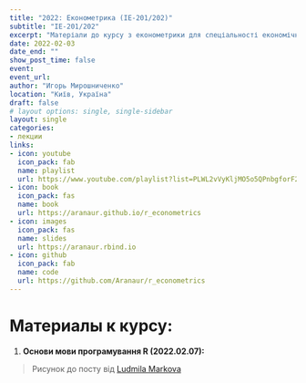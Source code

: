 ```yaml
---
title: "2022: Економетрика (ІЕ-201/202)"
subtitle: "ІЕ-201/202"
excerpt: "Матеріали до курсу з економетрики для спеціальності економічна кібернетика КНЕУ"
date: 2022-02-03
date_end: ""
show_post_time: false
event: 
event_url:
author: "Игорь Мирошниченко"
location: "Київ, Україна"
draft: false
# layout options: single, single-sidebar
layout: single
categories:
- лекции
links:
- icon: youtube
  icon_pack: fab
  name: playlist
  url: https://www.youtube.com/playlist?list=PLWL2vVyKljMO5o5QPnbgforF2Yqwwg9DQ
- icon: book
  icon_pack: fas
  name: book
  url: https://aranaur.github.io/r_econometrics
- icon: images
  icon_pack: fas
  name: slides
  url: https://aranaur.rbind.io
- icon: github
  icon_pack: fab
  name: code
  url: https://github.com/Aranaur/r_econometrics
---
```

# Материалы к курсу:

1. **Основи мови програмування R (2022.02.07):** [<i class="fab fa-youtube"></i>](https://www.youtube.com/watch?v=rDFSKIP-7l0)


> Рисунок до посту від [Ludmila Markova](https://www.instagram.com/mi_marko/)
